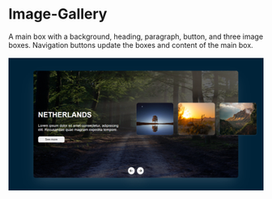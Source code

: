 # Image-Gallery
A main box with a background, heading, paragraph, button, and three image boxes. Navigation buttons update the boxes and content of the main box.
<br/>
<br/>
<img src="../../assets/Image-Gallery.png" />